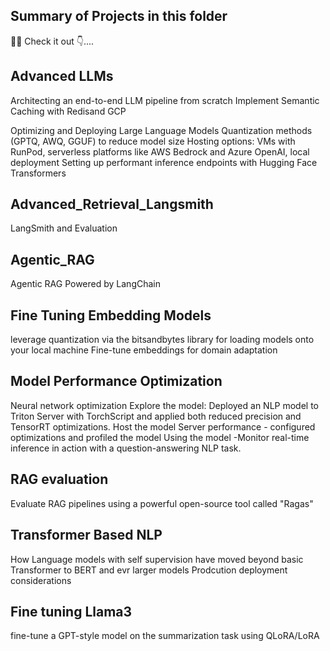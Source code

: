 Summary of Projects in this folder 
----------------------------------
🚀🎉 Check it out 👇....

Advanced LLMs
---------------
Architecting an end-to-end LLM pipeline from scratch
Implement Semantic Caching with Redisand GCP

Optimizing and Deploying Large Language Models
Quantization methods (GPTQ, AWQ, GGUF) to reduce model size
Hosting options: VMs with RunPod, serverless platforms like AWS Bedrock and Azure OpenAI, local deployment
Setting up performant inference endpoints with Hugging Face Transformers

Advanced_Retrieval_Langsmith
----------------------------
LangSmith and Evaluation

Agentic_RAG
-----------
Agentic RAG Powered by LangChain

Fine Tuning Embedding Models
----------------------------
leverage quantization via the bitsandbytes library for loading models onto your local machine
Fine-tune embeddings for domain adaptation

Model Performance Optimization
------------------------------
Neural network optimization
Explore the model: Deployed an NLP model to Triton Server with TorchScript and applied both reduced precision and TensorRT optimizations.
Host the model
Server performance - configured optimizations and profiled the model
Using the model -Monitor real-time inference in action with a question-answering NLP task.

RAG evaluation
--------------
Evaluate RAG pipelines using a powerful open-source tool called "Ragas"

Transformer Based NLP
---------------------
How Language models with self supervision have moved beyond basic Transformer to BERT and evr larger models
Prodcution deployment considerations

Fine tuning Llama3
------------------
fine-tune a GPT-style model on the summarization task using QLoRA/LoRA
